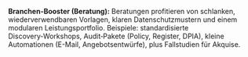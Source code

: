 <p><strong>Branchen-Booster (Beratung):</strong> Beratungen profitieren von schlanken, wiederverwendbaren Vorlagen, klaren Datenschutzmustern und einem modularen Leistungsportfolio. Beispiele: standardisierte Discovery‑Workshops, Audit‑Pakete (Policy, Register, DPIA), kleine Automationen (E-Mail, Angebotsentwürfe), plus Fallstudien für Akquise.</p>